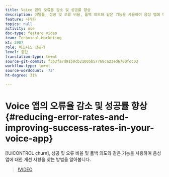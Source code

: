 ```yaml
---
title: Voice 앱의 오류율 감소 및 성공률 향상
description: 이탈률, 성공 및 오류 비율, 폴백 의도와 같은 기능을 사용하여 음성 앱에 대한 개선 사항을 찾는 방법을 살펴봅니다.
feature: 시각화
topics: null
activity: use
doc-type: feature video
team: Technical Marketing
kt: 2907
role: 비즈니스 전문가
level: 중간
translation-type: tm+mt
source-git-commit: f3b3fa7d91b0cb21005b57768ca23ed6700fcc03
workflow-type: tm+mt
source-wordcount: '72'
ht-degree: 31%

---
```



# Voice 앱의 오류율 감소 및 성공률 향상 {#reducing-error-rates-and-improving-success-rates-in-your-voice-app}

[!UICONTROL churn], 성공 및 오류 비율 및 폴백 의도와 같은 기능을 사용하여 음성 앱에 대한 개선 사항을 찾는 방법을 알아봅니다.

>[!VIDEO](https://video.tv.adobe.com/v/27222/?quality=9)
